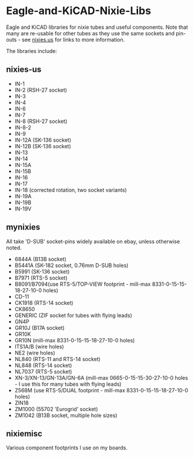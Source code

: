 # Eagle-and-KiCAD-Nixie-Libs
Eagle and KiCAD libraries for nixie tubes and useful components. Note that many are re-usable
for other tubes as they use the same sockets and pin-outs - see [nixies.us](http://www.nixies.us/resources/resources/) for links to more information.

The libraries include:

## nixies-us
* IN-1
* IN-2 (RSH-27 socket)
* IN-3
* IN-4
* IN-6
* IN-7
* IN-8 (RSH-27 socket)
* IN-8-2
* IN-9
* IN-12A (SK-136 socket)
* IN-12B (SK-136 socket)
* IN-13
* IN-14
* IN-15A
* IN-15B
* IN-16
* IN-17
* IN-18 (corrected rotation, two socket variants)
* IN-19A
* IN-19B
* IN-19V

## mynixies
All take 'D-SUB' socket-pins widely available on ebay, unless otherwise noted.
* 6844A (B13B socket)
* B5441A (SK-182 socket, 0.76mm D-SUB holes)
* B5991 (SK-136 socket)
* B7971 (RTS-5 socket)
* B8091/B7094(use RTS-5/TOP-VIEW footprint - mill-max 8331-0-15-15-18-27-10-0 holes)
* CD-11
* CK1918 (RTS-14 socket)
* CK8650
* GENERIC (ZIF socket for tubes with flying leads)
* GN4P
* GR10J (B17A socket)
* GR10K
* GR10N (mill-max 8331-0-15-15-18-27-10-0 holes)
* ITS1A/B (wire holes)
* NE2 (wire holes)
* NL840 (RTS-11 and RTS-14 socket)
* NL848 (RTS-14 socket)
* NL7037 (RTS-5 socket)
* XN-3/XN-13/GN-13A/GN-6A (mill-max 0665-0-15-15-30-27-10-0 holes - I use this for many tubes with flying leads)
* Z568M (use RTS-5/DUAL footprint - mill-max 8331-0-15-15-18-27-10-0 holes)
* ZIN18
* ZM1000 (55702 'Eurogrid' socket)
* ZM1042 (B13B socket, multiple hole sizes)

## nixiemisc
Various component footprints I use on my boards.
